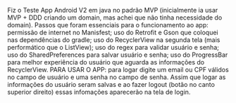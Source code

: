 Fiz o Teste App Android V2 em java no padrão MVP (inicialmente ia usar MVP + DDD criando um domain, mas achei que não tinha necessidade do domain).
Passos que foram essenciais para o funcionamento ao app: permissão de internet no Manisfest; uso do Retrofit e Gson que coloquei nas dependências do gradle; uso do RecyclerView na segunda tela (mais performático que o ListView); uso do regex para validar usuário e senha; uso do SharedPreferences para salvar usuário e senha; uso do ProgressBar para melhor experiência do usuário que aguarda as informações do RecyclerView.
PARA USAR O APP: para logar digite um email ou CPF válidos no campo de usuário e uma senha no campo de senha. Assim que logar as informações do usuário seram salvas e ao fazer logout (botão no canto superior direito) essas infomações aparecerão na tela de login.  
